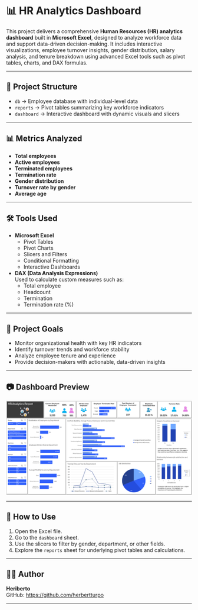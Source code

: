 # 📊 HR Analytics Dashboard

This project delivers a comprehensive **Human Resources (HR) analytics dashboard** built in **Microsoft Excel**, designed to analyze workforce data and support data-driven decision-making. It includes interactive visualizations, employee turnover insights, gender distribution, salary analysis, and tenure breakdown using advanced Excel tools such as pivot tables, charts, and DAX formulas.

---

## 📁 Project Structure

- `db` → Employee database with individual-level data  
- `reports` → Pivot tables summarizing key workforce indicators  
- `dashboard` → Interactive dashboard with dynamic visuals and slicers  

---

## 📊 Metrics Analyzed

- **Total employees**
- **Active employees**
- **Terminated employees**
- **Termination rate**
- **Gender distribution**
- **Turnover rate by gender**
- **Average age**

---

## 🛠 Tools Used

- **Microsoft Excel**
  - Pivot Tables  
  - Pivot Charts  
  - Slicers and Filters  
  - Conditional Formatting  
  - Interactive Dashboards  
- **DAX (Data Analysis Expressions)**  
  Used to calculate custom measures such as:
  - Total employee
  - Headcount
  - Termination
  - Termination rate (%)
 
---

## 🎯 Project Goals

- Monitor organizational health with key HR indicators  
- Identify turnover trends and workforce stability  
- Analyze employee tenure and experience  
- Provide decision-makers with actionable, data-driven insights  

---

## 📷 Dashboard Preview

![Descripción de mi imagen](images/Dashboard-Image.png)

---

## 🚀 How to Use

1. Open the Excel file.
2. Go to the `dashboard` sheet.
3. Use the slicers to filter by gender, department, or other fields.
4. Explore the `reports` sheet for underlying pivot tables and calculations.

---

## 👨‍💻 Author

**Heriberto**  
GitHub: https://github.com/herbertturpo 

---
